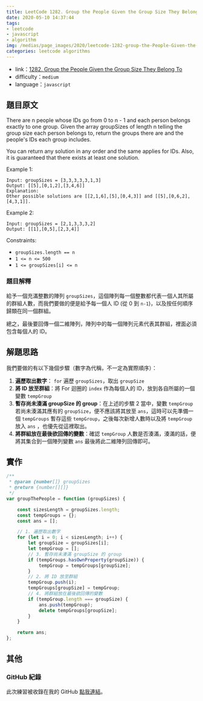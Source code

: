 ```yaml
---
title: LeetCode 1282. Group the People Given the Group Size They Belong To
date: 2020-05-10 14:37:44
tags:
- leetcode
- javascript
- algorithm
img: /medias/page_images/2020/leetcode-1282-group-the-People-Given-the-Group-Size-They-Belong-To.jpeg
categories: leetcode algorithms
---
```

* link：[1282. Group the People Given the Group Size They Belong To](https://leetcode.com/problems/group-the-people-given-the-group-size-they-belong-to/)
* difficulty：`medium`
* language：`javascript`

## 題目原文

There are n people whose IDs go from 0 to n - 1 and each person belongs exactly to one group. Given the array groupSizes of length n telling the group size each person belongs to, return the groups there are and the people's IDs each group includes.

You can return any solution in any order and the same applies for IDs. Also, it is guaranteed that there exists at least one solution. 

Example 1:

```
Input: groupSizes = [3,3,3,3,3,1,3]
Output: [[5],[0,1,2],[3,4,6]]
Explanation: 
Other possible solutions are [[2,1,6],[5],[0,4,3]] and [[5],[0,6,2],[4,3,1]].
```

Example 2:

```
Input: groupSizes = [2,1,3,3,3,2]
Output: [[1],[0,5],[2,3,4]]
```

Constraints:

* `groupSizes.length == n`
* `1 <= n <= 500`
* `1 <= groupSizes[i] <= n`

### 題目解釋

給予一個充滿整數的陣列 `groupSizes`，這個陣列每一個整數都代表一個人其所屬的群組人數，而我們要做的便是給予每一個人 ID (從 0 到 `n-1`)，以及按任何順序歸類在同一個群組。

總之，最後要回傳一個二維陣列，陣列中的每一個陣列元素代表其群組，裡面必須包含每個人的 ID。


## 解題思路

我們要做的有以下幾個步驟（數字為代稱，不一定為實際順序）：

 1. **遍歷取出數字**： `for` 遍歷 `groupSizes`，取出 `groupSize` 
 2. **將 ID 放至群組**：將 For 迴圈的 `index` 作為每個人的 ID，放到各自所屬的一個變數 `tempGroup`
 3. **暫存尚未湊滿 groupSize 的 group**：在上述的步驟 2 當中，變數 `tempGroup` 若尚未湊滿其應有的 `groupSize`，便不應該將其放至 `ans`，這時可以先準備一個 `tempGroups` 暫存這些 `tempGroup`，之後每次新增人數時以及將 `tempGroup` 放入 `ans` ，也優先從這裡取出。
 4. **將群組放在最後欲回傳的變數**：確認 `tempGroup` 人數是否湊滿，湊滿的話，便將其集合到一個陣列變數 `ans` 最後將此二維陣列回傳即可。

## 實作

```javascript
/**
 * @param {number[]} groupSizes
 * @return {number[][]}
 */
var groupThePeople = function (groupSizes) {

    const sizesLength = groupSizes.length;
    const tempGroups = {};
    const ans = [];

    // 1. 遍歷取出數字
    for (let i = 0; i < sizesLength; i++) {
        let groupSize = groupSizes[i];
        let tempGroup = [];
        // 3. 暫存尚未湊滿 groupSize 的 group
        if (tempGroups.hasOwnProperty(groupSize)) {
            tempGroup = tempGroups[groupSize];
        }
        // 2. 將 ID 放至群組
        tempGroup.push(i);
        tempGroups[groupSize] = tempGroup;
        // 4. 將群組放在最後欲回傳的變數
        if (tempGroup.length === groupSize) {
            ans.push(tempGroup);
            delete tempGroups[groupSize];
        }
    }

    return ans;
};
``` 

## 其他

### GitHub 紀錄

此次練習被收錄在我的 GitHub [點我連結](https://github.com/mpp21x/algorithm-exercise/tree/master/1282.Group-the-People-Given-the-Group-Size-They-Belong-To)。
